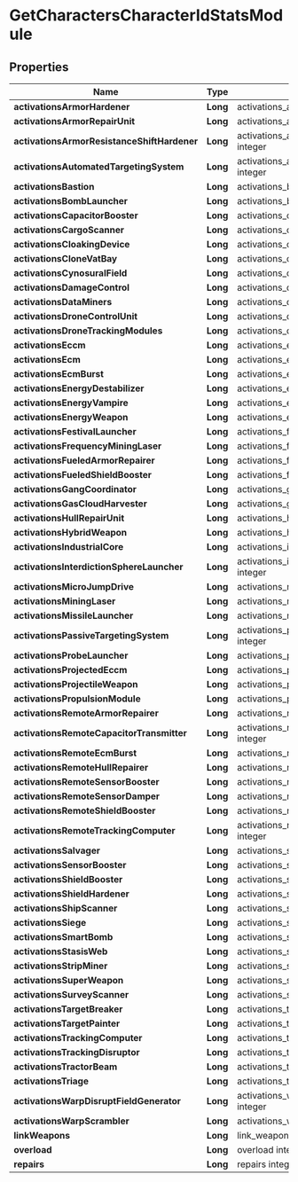 
# GetCharactersCharacterIdStatsModule

## Properties
Name | Type | Description | Notes
------------ | ------------- | ------------- | -------------
**activationsArmorHardener** | **Long** | activations_armor_hardener integer |  [optional]
**activationsArmorRepairUnit** | **Long** | activations_armor_repair_unit integer |  [optional]
**activationsArmorResistanceShiftHardener** | **Long** | activations_armor_resistance_shift_hardener integer |  [optional]
**activationsAutomatedTargetingSystem** | **Long** | activations_automated_targeting_system integer |  [optional]
**activationsBastion** | **Long** | activations_bastion integer |  [optional]
**activationsBombLauncher** | **Long** | activations_bomb_launcher integer |  [optional]
**activationsCapacitorBooster** | **Long** | activations_capacitor_booster integer |  [optional]
**activationsCargoScanner** | **Long** | activations_cargo_scanner integer |  [optional]
**activationsCloakingDevice** | **Long** | activations_cloaking_device integer |  [optional]
**activationsCloneVatBay** | **Long** | activations_clone_vat_bay integer |  [optional]
**activationsCynosuralField** | **Long** | activations_cynosural_field integer |  [optional]
**activationsDamageControl** | **Long** | activations_damage_control integer |  [optional]
**activationsDataMiners** | **Long** | activations_data_miners integer |  [optional]
**activationsDroneControlUnit** | **Long** | activations_drone_control_unit integer |  [optional]
**activationsDroneTrackingModules** | **Long** | activations_drone_tracking_modules integer |  [optional]
**activationsEccm** | **Long** | activations_eccm integer |  [optional]
**activationsEcm** | **Long** | activations_ecm integer |  [optional]
**activationsEcmBurst** | **Long** | activations_ecm_burst integer |  [optional]
**activationsEnergyDestabilizer** | **Long** | activations_energy_destabilizer integer |  [optional]
**activationsEnergyVampire** | **Long** | activations_energy_vampire integer |  [optional]
**activationsEnergyWeapon** | **Long** | activations_energy_weapon integer |  [optional]
**activationsFestivalLauncher** | **Long** | activations_festival_launcher integer |  [optional]
**activationsFrequencyMiningLaser** | **Long** | activations_frequency_mining_laser integer |  [optional]
**activationsFueledArmorRepairer** | **Long** | activations_fueled_armor_repairer integer |  [optional]
**activationsFueledShieldBooster** | **Long** | activations_fueled_shield_booster integer |  [optional]
**activationsGangCoordinator** | **Long** | activations_gang_coordinator integer |  [optional]
**activationsGasCloudHarvester** | **Long** | activations_gas_cloud_harvester integer |  [optional]
**activationsHullRepairUnit** | **Long** | activations_hull_repair_unit integer |  [optional]
**activationsHybridWeapon** | **Long** | activations_hybrid_weapon integer |  [optional]
**activationsIndustrialCore** | **Long** | activations_industrial_core integer |  [optional]
**activationsInterdictionSphereLauncher** | **Long** | activations_interdiction_sphere_launcher integer |  [optional]
**activationsMicroJumpDrive** | **Long** | activations_micro_jump_drive integer |  [optional]
**activationsMiningLaser** | **Long** | activations_mining_laser integer |  [optional]
**activationsMissileLauncher** | **Long** | activations_missile_launcher integer |  [optional]
**activationsPassiveTargetingSystem** | **Long** | activations_passive_targeting_system integer |  [optional]
**activationsProbeLauncher** | **Long** | activations_probe_launcher integer |  [optional]
**activationsProjectedEccm** | **Long** | activations_projected_eccm integer |  [optional]
**activationsProjectileWeapon** | **Long** | activations_projectile_weapon integer |  [optional]
**activationsPropulsionModule** | **Long** | activations_propulsion_module integer |  [optional]
**activationsRemoteArmorRepairer** | **Long** | activations_remote_armor_repairer integer |  [optional]
**activationsRemoteCapacitorTransmitter** | **Long** | activations_remote_capacitor_transmitter integer |  [optional]
**activationsRemoteEcmBurst** | **Long** | activations_remote_ecm_burst integer |  [optional]
**activationsRemoteHullRepairer** | **Long** | activations_remote_hull_repairer integer |  [optional]
**activationsRemoteSensorBooster** | **Long** | activations_remote_sensor_booster integer |  [optional]
**activationsRemoteSensorDamper** | **Long** | activations_remote_sensor_damper integer |  [optional]
**activationsRemoteShieldBooster** | **Long** | activations_remote_shield_booster integer |  [optional]
**activationsRemoteTrackingComputer** | **Long** | activations_remote_tracking_computer integer |  [optional]
**activationsSalvager** | **Long** | activations_salvager integer |  [optional]
**activationsSensorBooster** | **Long** | activations_sensor_booster integer |  [optional]
**activationsShieldBooster** | **Long** | activations_shield_booster integer |  [optional]
**activationsShieldHardener** | **Long** | activations_shield_hardener integer |  [optional]
**activationsShipScanner** | **Long** | activations_ship_scanner integer |  [optional]
**activationsSiege** | **Long** | activations_siege integer |  [optional]
**activationsSmartBomb** | **Long** | activations_smart_bomb integer |  [optional]
**activationsStasisWeb** | **Long** | activations_stasis_web integer |  [optional]
**activationsStripMiner** | **Long** | activations_strip_miner integer |  [optional]
**activationsSuperWeapon** | **Long** | activations_super_weapon integer |  [optional]
**activationsSurveyScanner** | **Long** | activations_survey_scanner integer |  [optional]
**activationsTargetBreaker** | **Long** | activations_target_breaker integer |  [optional]
**activationsTargetPainter** | **Long** | activations_target_painter integer |  [optional]
**activationsTrackingComputer** | **Long** | activations_tracking_computer integer |  [optional]
**activationsTrackingDisruptor** | **Long** | activations_tracking_disruptor integer |  [optional]
**activationsTractorBeam** | **Long** | activations_tractor_beam integer |  [optional]
**activationsTriage** | **Long** | activations_triage integer |  [optional]
**activationsWarpDisruptFieldGenerator** | **Long** | activations_warp_disrupt_field_generator integer |  [optional]
**activationsWarpScrambler** | **Long** | activations_warp_scrambler integer |  [optional]
**linkWeapons** | **Long** | link_weapons integer |  [optional]
**overload** | **Long** | overload integer |  [optional]
**repairs** | **Long** | repairs integer |  [optional]



